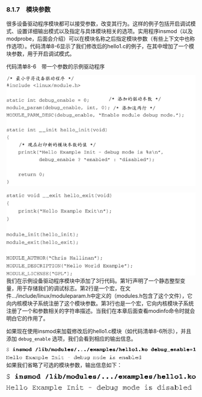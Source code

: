 ### 8.1.7　模块参数

很多设备驱动程序模块都可以接受参数，改变其行为。这样的例子包括开启调试模式、设置详细输出模式以及指定与具体模块相关的选项。实用程序insmod（以及modprobe，后面会介绍）可以在模块名称之后指定模块参数（有些上下文中也称作选项）。代码清单8-6显示了我们修改后的hello1.c的例子，在其中增加了一个模块参数，用于开启调试模式。

代码清单8-6　带一个参数的示例驱动程序



![169.jpg](../images/169.jpg)


![170.jpg](../images/170.jpg)
我们在示例设备驱动程序模块中添加了3行代码。第1行声明了一个静态整型变量，用于存储我们的调试标志。第2行是一个宏，在文件.../include/linux/moduleparam.h中定义的（modules.h包含了这个文件），它向内核模块子系统注册了这个模块参数。第3行也是一个宏，它向内核模块子系统注册了一个和参数相关的字符串描述。当我们在本章后面查看modinfo命令时就会明白它的作用了。

如果现在使用insmod来加载修改后的hello1.c模块（如代码清单8-6所示），并且添加 `debug_enable` 选项，我们会看到相应的输出信息。



![171.png](../images/171.png)
如果我们省略了可选的模块参数，输出信息如下：



![172.png](../images/172.png)
